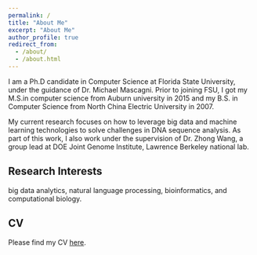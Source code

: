 ```yaml
---
permalink: /
title: "About Me"
excerpt: "About Me"
author_profile: true
redirect_from: 
  - /about/
  - /about.html
---
```


I am a Ph.D candidate in Computer Science at Florida State University, under the guidance of Dr. Michael Mascagni. Prior to joining FSU, I got my M.S.in computer science from Auburn university in 2015 and my B.S. in Computer Science from North China Electric University in 2007.

My current research focuses on how to leverage big data and machine learning technologies to solve challenges in DNA sequence analysis. As part of this work, I also work under the supervision of Dr. Zhong Wang, a group lead at DOE Joint Genome Institute, Lawrence Berkeley national lab.

Research Interests
------
big data analytics, natural language processing, bioinformatics, and computational biology. 


CV
-----
Please find my CV [here](Lizhen_cv_2019.pdf).
